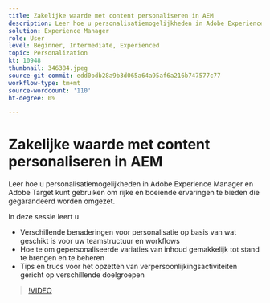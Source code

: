 ```yaml
---
title: Zakelijke waarde met content personaliseren in AEM
description: Leer hoe u personalisatiemogelijkheden in Adobe Experience Manager en Adobe Target kunt gebruiken om rijke en boeiende ervaringen te bieden die gegarandeerd worden omgezet.
solution: Experience Manager
role: User
level: Beginner, Intermediate, Experienced
topic: Personalization
kt: 10948
thumbnail: 346384.jpeg
source-git-commit: edd0bdb28a9b3d065a64a95af6a216b747577c77
workflow-type: tm+mt
source-wordcount: '110'
ht-degree: 0%

---
```


# Zakelijke waarde met content personaliseren in AEM

Leer hoe u personalisatiemogelijkheden in Adobe Experience Manager en Adobe Target kunt gebruiken om rijke en boeiende ervaringen te bieden die gegarandeerd worden omgezet.

In deze sessie leert u

* Verschillende benaderingen voor personalisatie op basis van wat geschikt is voor uw teamstructuur en workflows
* Hoe te om gepersonaliseerde variaties van inhoud gemakkelijk tot stand te brengen en te beheren
* Tips en trucs voor het opzetten van verpersoonlijkingsactiviteiten gericht op verschillende doelgroepen

>[!VIDEO](https://video.tv.adobe.com/v/346384/?quality=12&learn=on)

